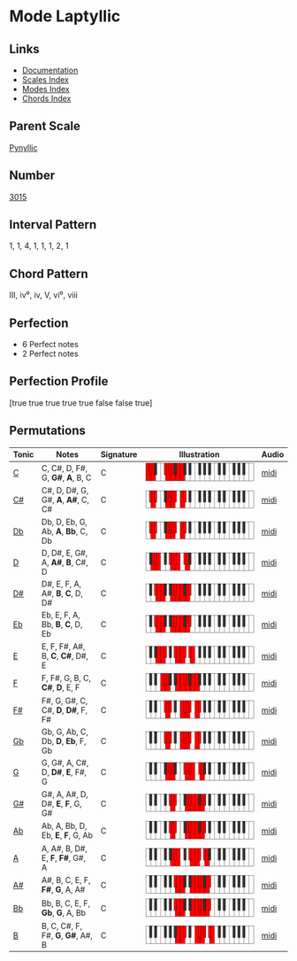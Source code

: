 # Mode Laptyllic

## Links

- [Documentation](index.md)
- [Scales Index](Scales.md)
- [Modes Index](Modes.md)
- [Chords Index](Chords.md)

## Parent Scale

[Pynyllic](ScalePynyllic.md)

## Number

[3015](https://ianring.com/musictheory/scales/3015)

## Interval Pattern

1, 1, 4, 1, 1, 1, 2, 1

## Chord Pattern

III, iv⁰, iv, V, vi⁰, viii

## Perfection

- 6 Perfect notes
- 2 Perfect notes

## Perfection Profile

[true true true true true false false true]

## Permutations

| Tonic | Notes | Signature | Illustration | Audio |
|-------|-------|-----------|--------------|-------|
| [C](ModeCNaturalLaptyllic.md) | C, C#, D, F#, G, **G#**, **A**, B, C | C | ![CNaturalLaptyllic](ModeCNaturalLaptyllic.png) | [midi](https://github.com/edipermadi/music/blob/main/docs/ModeCNaturalLaptyllic.mid?raw=true) |
| [C#](ModeCSharpLaptyllic.md) | C#, D, D#, G, G#, **A**, **A#**, C, C# | C | ![CSharpLaptyllic](ModeCSharpLaptyllic.png) | [midi](https://github.com/edipermadi/music/blob/main/docs/ModeCSharpLaptyllic.mid?raw=true) |
| [Db](ModeDFlatLaptyllic.md) | Db, D, Eb, G, Ab, **A**, **Bb**, C, Db | C | ![DFlatLaptyllic](ModeDFlatLaptyllic.png) | [midi](https://github.com/edipermadi/music/blob/main/docs/ModeDFlatLaptyllic.mid?raw=true) |
| [D](ModeDNaturalLaptyllic.md) | D, D#, E, G#, A, **A#**, **B**, C#, D | C | ![DNaturalLaptyllic](ModeDNaturalLaptyllic.png) | [midi](https://github.com/edipermadi/music/blob/main/docs/ModeDNaturalLaptyllic.mid?raw=true) |
| [D#](ModeDSharpLaptyllic.md) | D#, E, F, A, A#, **B**, **C**, D, D# | C | ![DSharpLaptyllic](ModeDSharpLaptyllic.png) | [midi](https://github.com/edipermadi/music/blob/main/docs/ModeDSharpLaptyllic.mid?raw=true) |
| [Eb](ModeEFlatLaptyllic.md) | Eb, E, F, A, Bb, **B**, **C**, D, Eb | C | ![EFlatLaptyllic](ModeEFlatLaptyllic.png) | [midi](https://github.com/edipermadi/music/blob/main/docs/ModeEFlatLaptyllic.mid?raw=true) |
| [E](ModeENaturalLaptyllic.md) | E, F, F#, A#, B, **C**, **C#**, D#, E | C | ![ENaturalLaptyllic](ModeENaturalLaptyllic.png) | [midi](https://github.com/edipermadi/music/blob/main/docs/ModeENaturalLaptyllic.mid?raw=true) |
| [F](ModeFNaturalLaptyllic.md) | F, F#, G, B, C, **C#**, **D**, E, F | C | ![FNaturalLaptyllic](ModeFNaturalLaptyllic.png) | [midi](https://github.com/edipermadi/music/blob/main/docs/ModeFNaturalLaptyllic.mid?raw=true) |
| [F#](ModeFSharpLaptyllic.md) | F#, G, G#, C, C#, **D**, **D#**, F, F# | C | ![FSharpLaptyllic](ModeFSharpLaptyllic.png) | [midi](https://github.com/edipermadi/music/blob/main/docs/ModeFSharpLaptyllic.mid?raw=true) |
| [Gb](ModeGFlatLaptyllic.md) | Gb, G, Ab, C, Db, **D**, **Eb**, F, Gb | C | ![GFlatLaptyllic](ModeGFlatLaptyllic.png) | [midi](https://github.com/edipermadi/music/blob/main/docs/ModeGFlatLaptyllic.mid?raw=true) |
| [G](ModeGNaturalLaptyllic.md) | G, G#, A, C#, D, **D#**, **E**, F#, G | C | ![GNaturalLaptyllic](ModeGNaturalLaptyllic.png) | [midi](https://github.com/edipermadi/music/blob/main/docs/ModeGNaturalLaptyllic.mid?raw=true) |
| [G#](ModeGSharpLaptyllic.md) | G#, A, A#, D, D#, **E**, **F**, G, G# | C | ![GSharpLaptyllic](ModeGSharpLaptyllic.png) | [midi](https://github.com/edipermadi/music/blob/main/docs/ModeGSharpLaptyllic.mid?raw=true) |
| [Ab](ModeAFlatLaptyllic.md) | Ab, A, Bb, D, Eb, **E**, **F**, G, Ab | C | ![AFlatLaptyllic](ModeAFlatLaptyllic.png) | [midi](https://github.com/edipermadi/music/blob/main/docs/ModeAFlatLaptyllic.mid?raw=true) |
| [A](ModeANaturalLaptyllic.md) | A, A#, B, D#, E, **F**, **F#**, G#, A | C | ![ANaturalLaptyllic](ModeANaturalLaptyllic.png) | [midi](https://github.com/edipermadi/music/blob/main/docs/ModeANaturalLaptyllic.mid?raw=true) |
| [A#](ModeASharpLaptyllic.md) | A#, B, C, E, F, **F#**, **G**, A, A# | C | ![ASharpLaptyllic](ModeASharpLaptyllic.png) | [midi](https://github.com/edipermadi/music/blob/main/docs/ModeASharpLaptyllic.mid?raw=true) |
| [Bb](ModeBFlatLaptyllic.md) | Bb, B, C, E, F, **Gb**, **G**, A, Bb | C | ![BFlatLaptyllic](ModeBFlatLaptyllic.png) | [midi](https://github.com/edipermadi/music/blob/main/docs/ModeBFlatLaptyllic.mid?raw=true) |
| [B](ModeBNaturalLaptyllic.md) | B, C, C#, F, F#, **G**, **G#**, A#, B | C | ![BNaturalLaptyllic](ModeBNaturalLaptyllic.png) | [midi](https://github.com/edipermadi/music/blob/main/docs/ModeBNaturalLaptyllic.mid?raw=true) |
